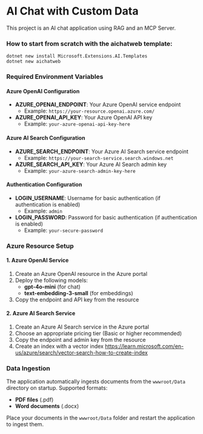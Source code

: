 # AI Chat with Custom Data

This project is an AI chat application using RAG and an MCP Server.

### How to start from scratch with the aichatweb template:

```
dotnet new install Microsoft.Extensions.AI.Templates
dotnet new aichatweb
```

### Required Environment Variables

#### Azure OpenAI Configuration
- **AZURE_OPENAI_ENDPOINT**: Your Azure OpenAI service endpoint
  - Example: `https://your-resource.openai.azure.com/`
- **AZURE_OPENAI_API_KEY**: Your Azure OpenAI API key
  - Example: `your-azure-openai-api-key-here`

#### Azure AI Search Configuration
- **AZURE_SEARCH_ENDPOINT**: Your Azure AI Search service endpoint
  - Example: `https://your-search-service.search.windows.net`
- **AZURE_SEARCH_API_KEY**: Your Azure AI Search admin key
  - Example: `your-azure-search-admin-key-here`

#### Authentication Configuration
- **LOGIN_USERNAME**: Username for basic authentication (if authentication is enabled)
  - Example: `admin`
- **LOGIN_PASSWORD**: Password for basic authentication (if authentication is enabled)
  - Example: `your-secure-password`


### Azure Resource Setup

#### 1. Azure OpenAI Service
1. Create an Azure OpenAI resource in the Azure portal
2. Deploy the following models:
   - **gpt-4o-mini** (for chat)
   - **text-embedding-3-small** (for embeddings)
3. Copy the endpoint and API key from the resource

#### 2. Azure AI Search Service
1. Create an Azure AI Search service in the Azure portal
2. Choose an appropriate pricing tier (Basic or higher recommended)
3. Copy the endpoint and admin key from the resource
4. Create an index with a vector index https://learn.microsoft.com/en-us/azure/search/vector-search-how-to-create-index

### Data Ingestion

The application automatically ingests documents from the `wwwroot/Data` directory on startup. Supported formats:
- **PDF files** (.pdf)
- **Word documents** (.docx)

Place your documents in the `wwwroot/Data` folder and restart the application to ingest them.
